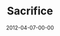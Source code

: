 ---
layout: message
category: message
series: "Game Changers"
title: "Sacrifice"
date: 2012-04-07-00-00
message_id: 721
audio: "http://s3.amazonaws.com/crossroads-media/message/audio/gamechangers_05.mp3"
audio-duration: "40:21"
program: "http://s3.amazonaws.com/crossroads-media/documents/04_07-08_12Program.pdf"
description: "Brian Tome talks about Jesus, the ultimate game changer and how it takes sacrifice to change the game."
video: "http://s3.amazonaws.com/crossroads-media/message/video/gamechangers_05.mp4"
video-duration: "40:26"
video-image: "http://s3.amazonaws.com/crossroads-media/images/gamechangers_05_still.jpg"
explicit: false
---
